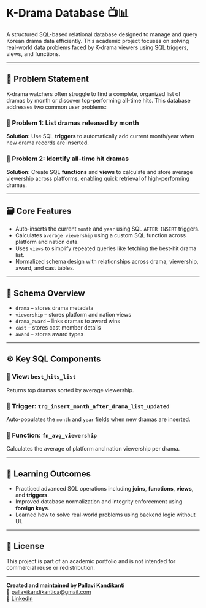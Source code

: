 # K-Drama Database 📺📊

A structured SQL-based relational database designed to manage and query Korean drama data efficiently. This academic project focuses on solving real-world data problems faced by K-drama viewers using SQL triggers, views, and functions.

---

## 📖 Problem Statement

K-drama watchers often struggle to find a complete, organized list of dramas by month or discover top-performing all-time hits. This database addresses two common user problems:

### 🧩 Problem 1: List dramas released by month  
**Solution:** Use SQL **triggers** to automatically add current month/year when new drama records are inserted.

### 🧩 Problem 2: Identify all-time hit dramas  
**Solution:** Create SQL **functions** and **views** to calculate and store average viewership across platforms, enabling quick retrieval of high-performing dramas.

---

## 🗃️ Core Features

- Auto-inserts the current `month` and `year` using SQL `AFTER INSERT` triggers.  
- Calculates `average viewership` using a custom SQL function across platform and nation data.  
- Uses `views` to simplify repeated queries like fetching the best-hit drama list.  
- Normalized schema design with relationships across drama, viewership, award, and cast tables.

---

## 🧱 Schema Overview

- `drama` – stores drama metadata  
- `viewership` – stores platform and nation views  
- `drama_award` – links dramas to award wins  
- `cast` – stores cast member details  
- `award` – stores award types  

---

## ⚙️ Key SQL Components

### 🔹 View: `best_hits_list`  
Returns top dramas sorted by average viewership.

### 🔹 Trigger: `trg_insert_month_after_drama_list_updated`  
Auto-populates the `month` and `year` fields when new dramas are inserted.

### 🔹 Function: `fn_avg_viewership`  
Calculates the average of platform and nation viewership per drama.

---

## 🧠 Learning Outcomes

- Practiced advanced SQL operations including **joins**, **functions**, **views**, and **triggers**.  
- Improved database normalization and integrity enforcement using **foreign keys**.  
- Learned how to solve real-world problems using backend logic without UI.

---

## 🚫 License

This project is part of an academic portfolio and is not intended for commercial reuse or redistribution.

---

**Created and maintained by Pallavi Kandikanti**  
📧 [pallavikandikantica@gmail.com](mailto:pallavikandikantica@gmail.com)  
🔗 [LinkedIn](https://www.linkedin.com/in/kandikanti-pallavi/)
